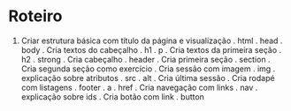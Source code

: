 # Roteiro

1. Criar estrutura básica com título da página e visualização
  . html
  . head
  . body
. Cria textos do cabeçalho
  . h1
  . p
. Cria textos da primeira seção
  . h2
  . strong
. Cria cabeçalho
  . header
. Cria primeira seção
  . section
. Cria segunda seção como exercício
. Cria sessão com imagem
  . img
  . explicação sobre atributos
  . src
  . alt
. Cria última sessão
. Cria rodapé com listagens
  . footer
  . a
  . href
. Cria navegação com links
  . nav
  . explicação sobre ids
. Cria botão com link
  . button
